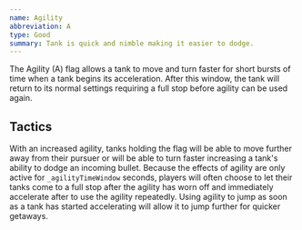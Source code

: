 ```yaml
---
name: Agility
abbreviation: A
type: Good
summary: Tank is quick and nimble making it easier to dodge.
---
```


The Agility (A) flag allows a tank to move and turn faster for short bursts of time when a tank begins its acceleration. After this window, the tank will return to its normal settings requiring a full stop before agility can be used again.

## Tactics

With an increased agility, tanks holding the flag will be able to move further away from their pursuer or will be able to turn faster increasing a tank's ability to dodge an incoming bullet. Because the effects of agility are only active for `_agilityTimeWindow` seconds, players will often choose to let their tanks come to a full stop after the agility has worn off and immediately accelerate after to use the agility repeatedly. Using agility to jump as soon as a tank has started accelerating will allow it to jump further for quicker getaways.
